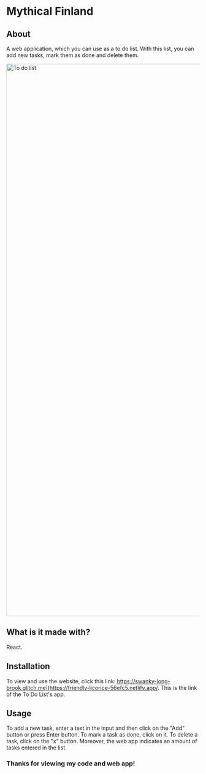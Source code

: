 # Mythical Finland
## About

A web application, which you can use as a to do list. With this list, you can add new tasks, mark them as done and delete them.

<img width="1440" alt="To do list" src="">

## What is it made with?

React.

## Installation

To view and use the website, click this link: https://swanky-long-brook.glitch.me](https://friendly-licorice-56efc5.netlify.app/.
This is the link of the To Do List's app.

## Usage

To add a new task, enter a text in the input and then click on the "Add" button or press Enter button.
To mark a task as done, click on it.
To delete a task, click on the "x" button.
Moreover, the web app indicates an amount of tasks entered in the list.

### Thanks for viewing my code and web app!
